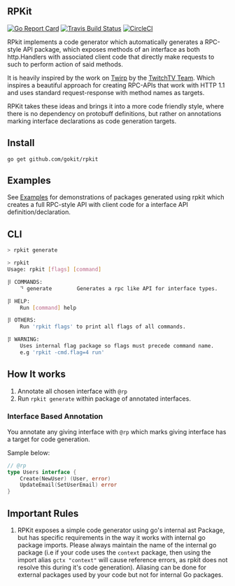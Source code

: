 RPKit
--------
[![Go Report Card](https://goreportcard.com/badge/github.com/gokit/rpkit)](https://goreportcard.com/report/github.com/gokit/rpkit)
[![Travis Build Status](https://travis-ci.org/gokit/rpkit.svg?branch=master)](https://travis-ci.org/gokit/rpkit#)
[![CircleCI](https://circleci.com/gh/gokit/rpkit.svg?style=svg)](https://circleci.com/gh/gokit/rpkit)

RPkit implements a code generator which automatically generates a RPC-style API package, which exposes methods of an interface as both http.Handlers with associated client code that directly make requests to such to perform action of said methods.

It is heavily inspired by the work on [Twirp](https://github.com/twitchtv/twirp/) by the [TwitchTV Team](https://github.com/twitchtv/people). Which inspires a beautiful approach for creating RPC-APIs that work with HTTP 1.1 and uses standard request-response with method names as targets.

RPKit takes these ideas and brings it into a more code friendly style, where there is no dependency on protobuff definitions, but rather on annotations marking interface declarations as code generation targets.

## Install

```
go get github.com/gokit/rpkit
```

## Examples

See [Examples](./examples) for demonstrations of packages generated using rpkit which creates a full RPC-style API with client code for a interface API definition/declaration.

## CLI

```bash
> rpkit generate
```

```bash
> rpkit
Usage: rpkit [flags] [command] 

⡿ COMMANDS:
	⠙ generate        Generates a rpc like API for interface types.

⡿ HELP:
	Run [command] help

⡿ OTHERS:
	Run 'rpkit flags' to print all flags of all commands.

⡿ WARNING:
	Uses internal flag package so flags must precede command name. 
	e.g 'rpkit -cmd.flag=4 run'

```


## How It works

1. Annotate all chosen interface with `@rp`
2. Run `rpkit generate` within package of annotated interfaces.

### Interface Based Annotation

You annotate any giving interface with `@rp` which marks giving interface has a target for code generation.

Sample below:

```go
// @rp
type Users interface {
	Create(NewUser) (User, error)
	UpdateEmail(SetUserEmail) error
}
```

## Important Rules

1. RPKit exposes a simple code generator using go's internal ast Package, but has specific requirements in the way it works with internal go package imports. Please always maintain the name of the internal go package (i.e if your code uses the `context` package, then using the import alias `gctx "context"` will cause reference errors, as rpkit does not resolve this during it's code generation). Aliasing can be done for external packages used by your code but not for internal Go packages.

